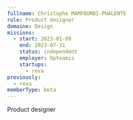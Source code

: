 ```yaml
---
fullname: Christophe MAMFOUMBI-PHALENTE
role: Product designer
domaine: Design
missions:
  - start: 2023-01-09
    end: 2023-07-31
    status: independent
    employer: Opteamis
    startups:
      - reva
previously:
  - reva
memberType: beta
---
```

Product designer